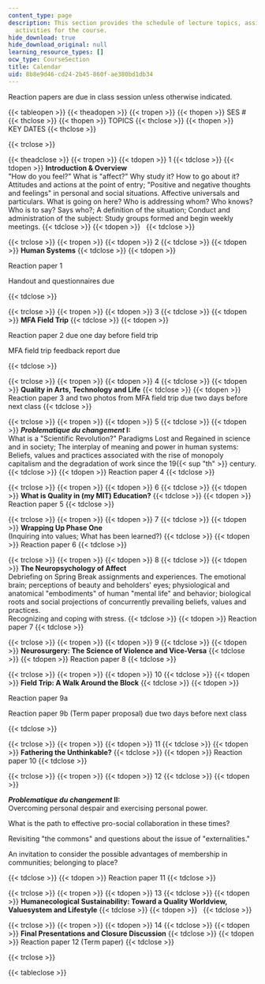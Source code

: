 ```yaml
---
content_type: page
description: This section provides the schedule of lecture topics, assignments, and
  activities for the course.
hide_download: true
hide_download_original: null
learning_resource_types: []
ocw_type: CourseSection
title: Calendar
uid: 8b8e9d46-cd24-2b45-860f-ae380bd1db34
---
```


Reaction papers are due in class session unless otherwise indicated.

{{< tableopen >}}
{{< theadopen >}}
{{< tropen >}}
{{< thopen >}}
SES #
{{< thclose >}}
{{< thopen >}}
TOPICS
{{< thclose >}}
{{< thopen >}}
KEY DATES
{{< thclose >}}

{{< trclose >}}

{{< theadclose >}}
{{< tropen >}}
{{< tdopen >}}
1
{{< tdclose >}}
{{< tdopen >}}
**Introduction & Overview**  
"How do you feel?" What is "affect?" Why study it? How to go about it? Attitudes and actions at the point of entry; "Positive and negative thoughts and feelings" in personal and social situations. Affective universals and particulars. What is going on here? Who is addressing whom? Who knows? Who is to say? Says who?; A definition of the situation; Conduct and administration of the subject: Study groups formed and begin weekly meetings.
{{< tdclose >}}
{{< tdopen >}}
 
{{< tdclose >}}

{{< trclose >}}
{{< tropen >}}
{{< tdopen >}}
2
{{< tdclose >}}
{{< tdopen >}}
**Human Systems**
{{< tdclose >}}
{{< tdopen >}}


Reaction paper 1

Handout and questionnaires due


{{< tdclose >}}

{{< trclose >}}
{{< tropen >}}
{{< tdopen >}}
3
{{< tdclose >}}
{{< tdopen >}}
**MFA Field Trip**
{{< tdclose >}}
{{< tdopen >}}


Reaction paper 2 due one day before field trip

MFA field trip feedback report due


{{< tdclose >}}

{{< trclose >}}
{{< tropen >}}
{{< tdopen >}}
4
{{< tdclose >}}
{{< tdopen >}}
**Quality in Arts, Technology and Life**
{{< tdclose >}}
{{< tdopen >}}
Reaction paper 3 and two photos from MFA field trip due two days before next class
{{< tdclose >}}

{{< trclose >}}
{{< tropen >}}
{{< tdopen >}}
5
{{< tdclose >}}
{{< tdopen >}}
**_Problematique du changement_ I:**  
What is a "Scientific Revolution?" Paradigms Lost and Regained in science and in society; The interplay of meaning and power in human systems: Beliefs, values and practices associated with the rise of monopoly capitalism and the degradation of work since the 19{{< sup "th" >}} century.
{{< tdclose >}}
{{< tdopen >}}
Reaction paper 4
{{< tdclose >}}

{{< trclose >}}
{{< tropen >}}
{{< tdopen >}}
6
{{< tdclose >}}
{{< tdopen >}}
**What is Quality in (my MIT) Education?**
{{< tdclose >}}
{{< tdopen >}}
Reaction paper 5
{{< tdclose >}}

{{< trclose >}}
{{< tropen >}}
{{< tdopen >}}
7
{{< tdclose >}}
{{< tdopen >}}
**Wrapping Up Phase One**  
(Inquiring into values; What has been learned?)
{{< tdclose >}}
{{< tdopen >}}
Reaction paper 6
{{< tdclose >}}

{{< trclose >}}
{{< tropen >}}
{{< tdopen >}}
8
{{< tdclose >}}
{{< tdopen >}}
**The Neuropsychology of Affect**  
Debriefing on Spring Break assignments and experiences. The emotional brain; perceptions of beauty and beholders' eyes; physiological and anatomical "embodiments" of human "mental life" and behavior; biological roots and social projections of concurrently prevailing beliefs, values and practices.  
Recognizing and coping with stress.
{{< tdclose >}}
{{< tdopen >}}
Reaction paper 7
{{< tdclose >}}

{{< trclose >}}
{{< tropen >}}
{{< tdopen >}}
9
{{< tdclose >}}
{{< tdopen >}}
**Neurosurgery: The Science of Violence and Vice-Versa**
{{< tdclose >}}
{{< tdopen >}}
Reaction paper 8
{{< tdclose >}}

{{< trclose >}}
{{< tropen >}}
{{< tdopen >}}
10
{{< tdclose >}}
{{< tdopen >}}
**Field Trip: A Walk Around the Block**
{{< tdclose >}}
{{< tdopen >}}


Reaction paper 9a

Reaction paper 9b (Term paper proposal) due two days before next class


{{< tdclose >}}

{{< trclose >}}
{{< tropen >}}
{{< tdopen >}}
11
{{< tdclose >}}
{{< tdopen >}}
**Fathering the Unthinkable?**
{{< tdclose >}}
{{< tdopen >}}
Reaction paper 10
{{< tdclose >}}

{{< trclose >}}
{{< tropen >}}
{{< tdopen >}}
12
{{< tdclose >}}
{{< tdopen >}}


**_Problematique du changement_ II:**  
Overcoming personal despair and exercising personal power.

What is the path to effective pro-social collaboration in these times?

Revisiting "the commons" and questions about the issue of "externalities."

An invitation to consider the possible advantages of membership in communities; belonging to place?


{{< tdclose >}}
{{< tdopen >}}
Reaction paper 11
{{< tdclose >}}

{{< trclose >}}
{{< tropen >}}
{{< tdopen >}}
13
{{< tdclose >}}
{{< tdopen >}}
**Humanecological Sustainability: Toward a Quality Worldview, Valuesystem and Lifestyle**
{{< tdclose >}}
{{< tdopen >}}
 
{{< tdclose >}}

{{< trclose >}}
{{< tropen >}}
{{< tdopen >}}
14
{{< tdclose >}}
{{< tdopen >}}
**Final Presentations and Closure Discussion**
{{< tdclose >}}
{{< tdopen >}}
Reaction paper 12 (Term paper)
{{< tdclose >}}

{{< trclose >}}

{{< tableclose >}}